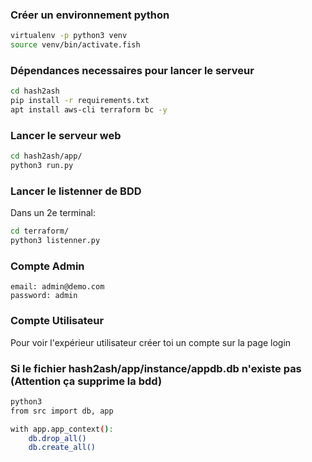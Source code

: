 ### Créer un environnement python
```bash
virtualenv -p python3 venv
source venv/bin/activate.fish
```

### Dépendances necessaires pour lancer le serveur

```bash
cd hash2ash
pip install -r requirements.txt
apt install aws-cli terraform bc -y
```
### Lancer le serveur web
```bash
cd hash2ash/app/
python3 run.py
```
### Lancer le listenner de BDD
Dans un 2e terminal:
```bash
cd terraform/
python3 listenner.py
```
### Compte Admin
```
email: admin@demo.com
password: admin
```
### Compte Utilisateur

Pour voir l'expérieur utilisateur créer toi un compte sur la page login


### Si le fichier  hash2ash/app/instance/appdb.db n'existe pas (Attention ça supprime la bdd)
```bash
python3
from src import db, app

with app.app_context():
    db.drop_all()
    db.create_all()
```

